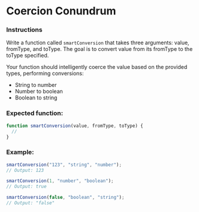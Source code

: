 # Coercion Conundrum

### Instructions

Write a function called `smartConversion` that takes three arguments: value, fromType, and toType. The goal is to convert value from its fromType to the toType specified.

Your function should intelligently coerce the value based on the provided types, performing conversions:

- String to number
- Number to boolean
- Boolean to string

### Expected function:

```js
function smartConversion(value, fromType, toType) {
  //
}
```

### Example:

```js
smartConversion("123", "string", "number");
// Output: 123

smartConversion(1, "number", "boolean");
// Output: true

smartConversion(false, "boolean", "string");
// Output: "false"
```

